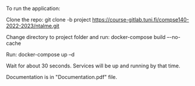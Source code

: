 To run the application:  

Clone the repo: git clone -b project https://course-gitlab.tuni.fi/compse140-2022-2023/ntalme.git 

Change directory to project folder and run: docker-compose build –-no-cache 

Run: docker-compose up –d 

Wait for about 30 seconds. Services will be up and running by that time. 


Documentation is in "Documentation.pdf" file.